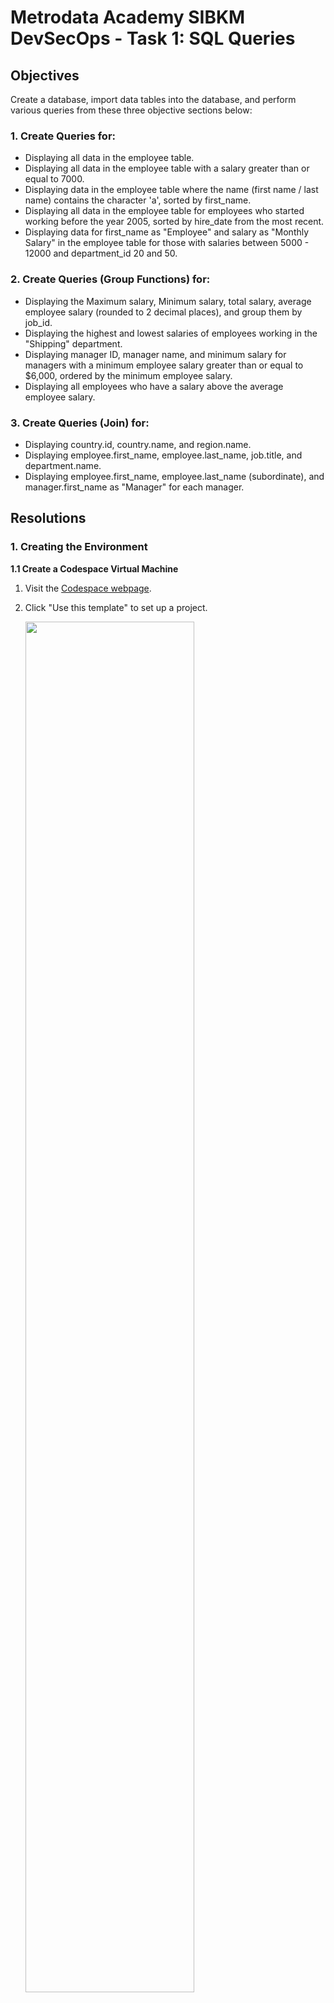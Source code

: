 # Metrodata Academy SIBKM DevSecOps - Task 1: SQL Queries

## Objectives
Create a database, import data tables into the database, and perform various queries from these three objective sections below:

### 1. Create Queries for:
- Displaying all data in the employee table. <br/>
- Displaying all data in the employee table with a salary greater than or equal to 7000.<br/>
- Displaying data in the employee table where the name (first name / last name) contains the character 'a', sorted by first_name.<br/>
- Displaying all data in the employee table for employees who started working before the year 2005, sorted by hire_date from the most recent.<br/>
- Displaying data for first_name as "Employee" and salary as "Monthly Salary" in the employee table for those with salaries between 5000 - 12000 and department_id 20 and 50.

### 2. Create Queries (Group Functions) for:
- Displaying the Maximum salary, Minimum salary, total salary, average employee salary (rounded to 2 decimal places), and group them by job_id.<br/>
- Displaying the highest and lowest salaries of employees working in the "Shipping" department.<br/>
- Displaying manager ID, manager name, and minimum salary for managers with a minimum employee salary greater than or equal to $6,000, ordered by the minimum employee salary.<br/>
- Displaying all employees who have a salary above the average employee salary.

### 3. Create Queries (Join) for:
- Displaying country.id, country.name, and region.name.<br/>
- Displaying employee.first_name, employee.last_name, job.title, and department.name.<br/>
- Displaying employee.first_name, employee.last_name (subordinate), and manager.first_name as "Manager" for each manager.

## Resolutions

### 1. Creating the Environment
**1.1 Create a Codespace Virtual Machine**
1. Visit the [Codespace webpage](https://github.com/codespaces).
2. Click "Use this template" to set up a project.

   <img src="_resources/Screenshot%202023-08-28%20at%2009.48.44.png" width="75%"/>

**1.2 Preparing the Database**
1. Install MySQL
   ```bash
   sudo apt update
   sudo apt install mysql-server
   sudo service mysql start
   ```
2. Upload the provided `.sql` file to the Codespace VM.

   <img src="_resources/Screenshot%202023-08-28%20at%2009.58.35.png" width="75%"/>

3. Connect to MySQL server
   ```bash
   sudo mysql -u root
   ```

4. Create a new database
   ```sql
   CREATE DATABASE HR;
   ```

5. Switch to the new database
   ```sql
   USE HR;
   ```

6. Import data using the uploaded `.sql` file
   ```sql
   source /path/to/data.sql;
   ```

### 2. Solving the Problems
**2.1 Solving the First Section of Objectives**
1. Display all data in the employee table.
   ```sql
   SELECT * FROM employee;
   ```
   
   <img src="_resources/Screenshot%202023-08-28%20at%2010.40.26.png" width="75%"/>

2. Display all data in the employee table with a salary greater than or equal to 7000.
   ```sql
   SELECT * FROM employee 
   WHERE salary >= 7000;
   ```

   <img src="_resources/Screenshot%202023-08-28%20at%2010.41.48.png" width="75%"/>

3. Display data in the employee table where the name (first name / last name) contains the character 'a', sorted by first_name.
   ```sql
   SELECT * FROM employee 
   WHERE first_name LIKE '%a%' 
      OR last_name LIKE '%a%'
   ORDER BY first_name;
   ```
   
   <img src="_resources/Screenshot%202023-08-28%20at%2010.44.32.png" width="75%"/>

4. Display all data in the employee table for employees who started working before the year 2005, sorted by hire_date from the most recent.
   ```sql
   SELECT * FROM employee 
   WHERE YEAR(hire_date) < 2005
   ORDER BY hire_date DESC;
   ```

   <img src="_resources/Screenshot%202023-08-28%20at%2010.45.45.png" width="75%"/>

5. Display data for first_name as "Employee" and salary as "Monthly Salary" in the employee table for those with salaries between 5000 - 12000 and department_id 20 and 50.
   ```sql
   SELECT first_name AS 'Employee', 
      salary AS 'Monthly Salary'
   FROM employee
   WHERE salary BETWEEN 5000 AND 12000 
      AND department IN (20, 50);
   ```

   <img src="_resources/Screenshot%202023-08-28%20at%2010.57.59.png" width="75%"/>

**2.2 Solving the Second Section of Objectives**
1. Display the Maximum salary, Minimum salary, total salary, average employee salary (rounded to 2 decimal places), and group them by job.
   ```sql
   SELECT job,
       MAX(salary) AS Maximum_Salary,
       MIN(salary) AS Minimum_Salary,
       SUM(salary) AS Total_Salary,
       ROUND(AVG(salary), 2) AS Average_Salary
   FROM employee
   GROUP BY job;
   ```

   <img src="_resources/Screenshot%202023-08-28%20at%2010.57.00.png" width="75%"/>

2. Display the highest and lowest salaries of employees working in the "Shipping" department.
   ```sql
   SELECT MAX(salary) AS Highest_Salary, MIN(salary) AS Lowest_Salary
   FROM employee
   WHERE department = (
       SELECT id
       FROM department
       WHERE name = 'Shipping'
   );
   ```

   <img src="_resources/Screenshot%202023-08-28%20at%2011.00.26.png" width="75%"/>

3. Display manager ID, manager name, and minimum salary for managers with a minimum employee salary greater than or equal to $6,000, ordered by the minimum employee salary.
   ```sql
   SELECT e.manager AS Manager_Id,
       CONCAT(m.first_name, ' ', m.last_name) AS Manager_Name,
       MIN(e.salary) AS Minimum_Salary
   FROM employee AS e
   JOIN employee AS m ON e.manager = m.id
   WHERE e.manager IS NOT NULL
   GROUP BY e.manager
   HAVING Minimum_Salary >= 6000
   ORDER BY Minimum_Salary;
   ```

   <img src="_resources/Screenshot%202023-08-28%20at%2011.05.18.png" width="75%"/>

4. Display all employees who have a salary above the average employee salary.
   ```sql
   SELECT *
   FROM employee
   WHERE salary > (
 	SELECT AVG(salary)
       FROM employee
   );
   ```

   <img src="_resources/Screenshot%202023-08-28%20at%2011.44.21.png" width="75%"/>

**2.3 Solving the Third Section of Objectives**
1. Display country.id, country.name, and region.name.
   ```sql
   SELECT c.id AS Country_Id, 
      c.name AS Country_Name, 
      r.name AS Region_Name
   FROM country AS c
   JOIN region AS r ON c.region = r.id;
   ```

   <img src="_resources/Screenshot%202023-08-28%20at%2011.50.49.png" width="75%"/>

2. Display employee.first_name, employee.last_name, job.title, and department.name.
   ```sql
   SELECT e.first_name AS First_Name, 
      e.last_name AS Last_Name, 
      j.title Job_Title, 
      d.name AS Department
   FROM employee AS e
   JOIN job AS j ON e.job = j.id
   JOIN department AS d ON e.department = d.id;
   ```

   <img src="_resources/Screenshot%202023-08-28%20at%2011.57.21.png" width="75%"/>

3. Display employee.first_name, employee.last_name (subordinate), and manager.first_name as "Manager" for each manager.
   ```sql
   SELECT e.first_name AS First_Name,
       e.last_name AS Last_Name,
       m.first_name AS Manager
   FROM employee AS e
   LEFT JOIN employee AS m ON e.manager = m.id;
   ```

   <img src="_resources/Screenshot%202023-08-28%20at%2012.00.57.png" width="75%"/>
